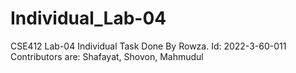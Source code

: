 # Individual_Lab-04
CSE412 Lab-04 Individual Task Done By Rowza. Id: 2022-3-60-011
<br>
Contributors are: Shafayat, Shovon, Mahmudul
